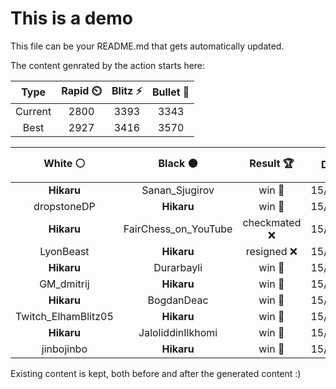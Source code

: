 # This is a demo

This file can be your README.md that gets automatically updated.

The content genrated by the action starts here:

<!--START_SECTION:chessStats-->
<!-- Automatically generated with https://github.com/Balastrong/chess-stats-action -->

| Type | Rapid ⏲️ | Blitz ⚡ | Bullet 🔫 |
|:---:|:---:|:---:|:---:|
| Current | 2800 | 3393 | 3343 |
| Best | 2927 | 3416 | 3570 |

| White ⚪ | Black ⚫ | Result 🏆 | Date 📅 | Position 🗺️ | Type 🕕 |
|:---:|:---:|:---:|:---:|:---:|:---:|
| **Hikaru** | Sanan_Sjugirov | win 🥇 | 15/7/2025 | <a href="http://www.ee.unb.ca/cgi-bin/tervo/fen.pl?select=1R1q3k/6p1/6Pr/2p2n2/p2p4/P2P2Q1/2P5/6K1 b - - 1 45">Link</a> | Blitz |
| dropstoneDP | **Hikaru** | win 🥇 | 15/7/2025 | <a href="http://www.ee.unb.ca/cgi-bin/tervo/fen.pl?select=3k4/3b4/4p1Np/p2pP2P/3P1K2/rp6/1R6/8 w - a6 0 48">Link</a> | Blitz |
| **Hikaru** | FairChess_on_YouTube | checkmated ❌ | 15/7/2025 | <a href="http://www.ee.unb.ca/cgi-bin/tervo/fen.pl?select=8/q6k/4R3/3pP3/1p6/4n1RK/P7/7r w - - 2 54">Link</a> | Blitz |
| LyonBeast | **Hikaru** | resigned ❌ | 15/7/2025 | <a href="http://www.ee.unb.ca/cgi-bin/tervo/fen.pl?select=8/8/8/1p5P/1P6/k5K1/8/8 b - - 0 55">Link</a> | Blitz |
| **Hikaru** | Durarbayli | win 🥇 | 15/7/2025 | <a href="http://www.ee.unb.ca/cgi-bin/tervo/fen.pl?select=b5rk/5R1p/3B4/3pp3/3pP2q/3PbQ1B/1PP3P1/5K2 b - - 1 34">Link</a> | Blitz |
| GM_dmitrij | **Hikaru** | win 🥇 | 15/7/2025 | <a href="http://www.ee.unb.ca/cgi-bin/tervo/fen.pl?select=2k5/p7/2p5/8/8/2P1qP1b/PP3R1P/6KR w - - 1 38">Link</a> | Blitz |
| **Hikaru** | BogdanDeac | win 🥇 | 15/7/2025 | <a href="http://www.ee.unb.ca/cgi-bin/tervo/fen.pl?select=2Nr3k/4q1bp/Pp2p1p1/2n1p3/3P4/1Q3BP1/1P5P/3R1RK1 b - - 0 30">Link</a> | Blitz |
| Twitch_ElhamBlitz05 | **Hikaru** | win 🥇 | 15/7/2025 | <a href="http://www.ee.unb.ca/cgi-bin/tervo/fen.pl?select=6k1/5p2/4pnp1/3p2n1/3P4/2rBK3/R7/8 w - - 0 42">Link</a> | Blitz |
| **Hikaru** | JaloliddinIlkhomi | win 🥇 | 15/7/2025 | <a href="http://www.ee.unb.ca/cgi-bin/tervo/fen.pl?select=2bN4/8/2Pnk2p/1B1Nnp2/3Kp3/6P1/7P/8 b - - 0 51">Link</a> | Blitz |
| jinbojinbo | **Hikaru** | win 🥇 | 15/7/2025 | <a href="http://www.ee.unb.ca/cgi-bin/tervo/fen.pl?select=8/8/4kn2/2p1P3/2PpKP2/3r3p/7P/8 w - - 0 68">Link</a> | Blitz |

<!--END_SECTION:chessStats-->

Existing content is kept, both before and after the generated content :)
